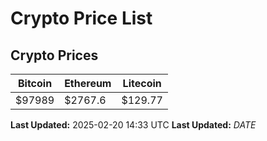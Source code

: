 # Crypto Price List

## Crypto Prices
| Bitcoin | Ethereum | Litecoin |
| ------- | -------- | -------- |
| $97989 | $2767.6 | $129.77 |
**Last Updated:** 2025-02-20 14:33 UTC
**Last Updated:** $DATE$
